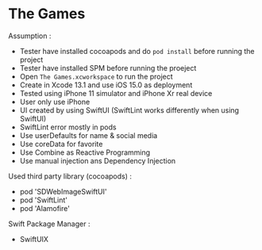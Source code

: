 # The Games

Assumption :
* Tester have installed cocoapods and do ```pod install``` before running the project
* Tester have installed SPM before running the proeject
* Open ```The Games.xcworkspace``` to run the project
* Create in Xcode 13.1 and use iOS 15.0 as deployment
* Tested using iPhone 11 simulator and iPhone Xr real device
* User only use iPhone
* UI created by using SwiftUI (SwiftLint works differently when using SwiftUI)
* SwiftLint error mostly in pods
* Use userDefaults for name & social media
* Use coreData for favorite
* Use Combine as Reactive Programming
* Use manual injection ans Dependency Injection


Used third party library (cocoapods) :
* pod 'SDWebImageSwiftUI'
* pod 'SwiftLint'
* pod 'Alamofire'

Swift Package Manager : 
* SwiftUIX
